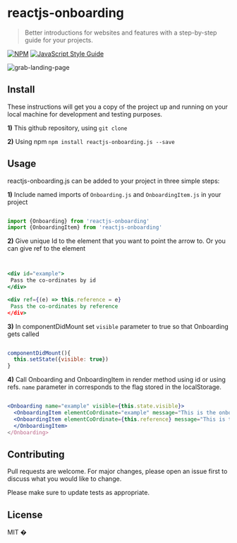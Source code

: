 # reactjs-onboarding

> Better introductions for websites and features with a step-by-step guide for your projects. 

[![NPM](https://img.shields.io/npm/v/reactjs-onboarding.svg)](https://www.npmjs.com/package/reactjs-onboarding) [![JavaScript Style Guide](https://img.shields.io/badge/code_style-standard-brightgreen.svg)](https://standardjs.com)


![grab-landing-page](https://media.giphy.com/media/ZB81lM4DOtKN7CS4Q7/giphy.gif)

## Install

These instructions will get you a copy of the project up and running on your local machine for development and testing purposes.

**1)** This github repository, using ```git clone```

**2)** Using npm ```npm install reactjs-onboarding.js --save```


## Usage


reactjs-onboarding.js can be added to your project in three simple steps:



**1)** Include named imports of `Onboarding.js` and `OnboardingItem.js` in your project

```
```


```jsx
import {Onboarding} from 'reactjs-onboarding'
import {OnboardingItem} from 'reactjs-onboarding'
```


**2)** Give unique Id to the element that you want to point the arrow to. Or you can give ref to the element

```
```


```jsx

<div id="example">
 Pass the co-ordinates by id
</div>

<div ref={(e) => this.reference = e}
 Pass the co-ordinates by reference
</div>
```


**3)** In componentDidMount set `visible` parameter to true so that Onboarding gets called

```
```


```jsx
componentDidMount(){
  this.setState({visible: true})
}
```


**4)** Call Onboarding and OnboardingItem in render method using id or using refs. `name` parameter in <Onboarding> corresponds to the flag stored in the localStorage.

```
```


```jsx
<Onboarding name="example" visible={this.state.visible}>
  <OnboardingItem elementCoOrdinate="example" message="This is the onborading message 1" />
  <OnboardingItem elementCoOrdinate={this.reference} message="This is the onboarding message 2" />
  </OnboardingItem>
</Onboarding>
```


## Contributing
Pull requests are welcome. For major changes, please open an issue first to discuss what you would like to change.

Please make sure to update tests as appropriate.



## License

MIT � [](https://github.com/)
